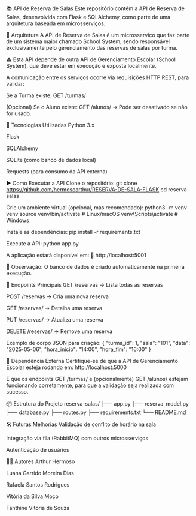 📚 API de Reserva de Salas
Este repositório contém a API de Reserva de Salas, desenvolvida com Flask e SQLAlchemy, como parte de uma arquitetura baseada em microsserviços.

🧩 Arquitetura
A API de Reserva de Salas é um microsserviço que faz parte de um sistema maior chamado School System, sendo responsável exclusivamente pelo gerenciamento das reservas de salas por turma.

⚠️ Esta API depende de outra API de Gerenciamento Escolar (School System), que deve estar em execução e exposta localmente.

A comunicação entre os serviços ocorre via requisições HTTP REST, para validar:

Se a Turma existe: GET /turmas/<id>

(Opcional) Se o Aluno existe: GET /alunos/<id> → Pode ser desativado se não for usado.

🚀 Tecnologias Utilizadas
Python 3.x

Flask

SQLAlchemy

SQLite (como banco de dados local)

Requests (para consumo da API externa)

▶️ Como Executar a API
Clone o repositório:
git clone https://github.com/hermosoarthur/RESERVA-DE-SALA-FLASK
cd reserva-salas

Crie um ambiente virtual (opcional, mas recomendado):
python3 -m venv venv
source venv/bin/activate # Linux/macOS
venv\Scripts\activate # Windows

Instale as dependências:
pip install -r requirements.txt

Execute a API:
python app.py

A aplicação estará disponível em: 📍 http://localhost:5001

📝 Observação: O banco de dados é criado automaticamente na primeira execução.

📡 Endpoints Principais
GET /reservas → Lista todas as reservas

POST /reservas → Cria uma nova reserva

GET /reservas/<id> → Detalha uma reserva

PUT /reservas/<id> → Atualiza uma reserva

DELETE /reservas/<id> → Remove uma reserva

Exemplo de corpo JSON para criação:
{ "turma_id": 1, "sala": "101", "data": "2025-05-06", "hora_inicio": "14:00", "hora_fim": "16:00" }

🔗 Dependência Externa
Certifique-se de que a API de Gerenciamento Escolar esteja rodando em: http://localhost:5000

E que os endpoints GET /turmas/<id> e (opcionalmente) GET /alunos/<id> estejam funcionando corretamente, para que a validação seja realizada com sucesso.

📦 Estrutura do Projeto
reserva-salas/
├── app.py
├── reserva_model.py
├── database.py
├── routes.py
├── requirements.txt
└── README.md

🛠️ Futuras Melhorias
Validação de conflito de horário na sala

Integração via fila (RabbitMQ) com outros microsserviços

Autenticação de usuários

🧑‍💻 Autores
Arthur Hermoso

Luana Garrido Moreira Dias

Rafaela Santos Rodrigues

Vitória da Silva Moço

Fanthine Vitoria de Souza